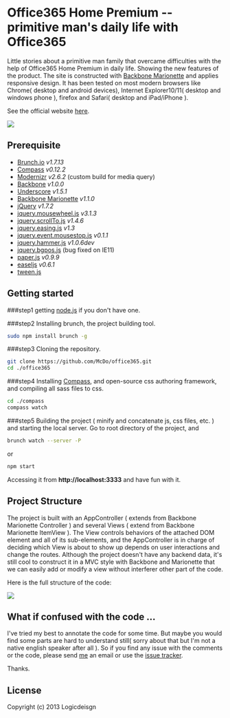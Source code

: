 Office365 Home Premium -- primitive man's daily life with Office365 
===================================================================


Little stories about a primitive man family that overcame difficulties with the help of Office365 Home Premium in daily life. Showing the new features of the product. The site is constructed with [Backbone Marionette](http://marionettejs.com/) and applies responsive design. It has been tested on most modern browsers like Chrome( desktop and android devices), Internet Explorer10/11( desktop and windows phone ), firefox and Safari( desktop and iPad/iPhone ). 

See the official website [here](http://www.microsoft.com/china/officeconsumer/campaign).

![](https://raw.github.com/McDo/office365/master/README/envelop.png)

Prerequisite
------------

  - [Brunch.io](http://brunch.io/) *v1.7.13*
  - [Compass](http://compass-style.org/) *v0.12.2* 
  - [Modernizr](http://modernizr.com/) *v2.6.2* (custom build for media query)
  - [Backbone](http://backbonejs.org/) *v1.0.0*
  - [Underscore](http://underscorejs.org/) *v1.5.1*
  - [Backbone Marionette](http://marionettejs.com/) *v1.1.0*
  - [jQuery](http://code.jquery.com/jquery-1.7.2.min.js) *v1.7.2*
  - [jquery.mousewheel.js](https://github.com/brandonaaron/jquery-mousewheel) *v3.1.3*
  - [jquery.scrollTo.js](https://github.com/flesler/jquery.scrollTo) *v1.4.6*
  - [jquery.easing.js](http://gsgd.co.uk/sandbox/jquery/easing/) *v1.3*
  - [jquery.event.mousestop.js](http://richardscarrott.co.uk/posts/view/jquery-mousestop-event) *v0.1.1*
  - [jquery.hammer.js](http://eightmedia.github.io/hammer.js/) *v1.0.6dev*
  - [jquery.bgpos.js](http://eightmedia.github.io/hammer.js/) (bug fixed on IE11)
  - [paper.js](http://paperjs.org/) *v0.9.9*
  - [easeljs](http://www.createjs.com/#!/EaselJS) *v0.6.1*
  - [tween.js](http://www.createjs.com/#!/TweenJS)

Getting started
---------------
###step1
getting [node.js](http://nodejs.org) if you don't have one.

###step2
Installing brunch, the project building tool.
```sh
sudo npm install brunch -g
```

###step3
Cloning the repository.
```sh
git clone https://github.com/McDo/office365.git
cd ./office365
```

###step4
Installing [Compass](http://compass-style.org/), and open-source css authoring framework, and compiling all sass files to css. 
```sh
cd ./compass
compass watch
```

###step5
Building the project ( minify and concatenate js, css files, etc. ) and starting the local server.
Go to root directory of the project, and
```sh
brunch watch --server -P
```
or
```sh
npm start
```
Accessing it from **http://localhost:3333** and have fun with it.

Project Structure
-----------------
The project is built with an AppController ( extends from Backbone Marionette Controller ) and several Views ( extend from Backbone Marionette ItemView ). The View controls behaviors of the attached DOM element and all of its sub-elements, and the AppController is in charge of deciding which View is about to show up depends on user interactions and change the routes. Although the project doesn't have any backend data, it's still cool to construct it in a MVC style with Backbone and Marionette that we can easily add or modify a view without interferer other part of the code. 

Here is the full structure of the code: 

![](https://raw.github.com/McDo/office365/master/README/tree.jpg)


What if confused with the code ...
----
I've tried my best to annotate the code for some time. But maybe you would find some parts are hard to understand still( sorry about that but I'm not a native english speaker after all ). So if you find any issue with the comments or the code, please send [me](mailto:mcdooooo@gmail.com) an email or use the [issue tracker](https://github.com/McDo/office365/issues/new). 

Thanks.


License
----

Copyright (c) 2013 Logicdeisgn


    